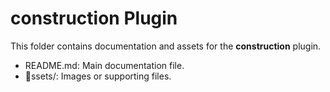 ﻿# construction Plugin

This folder contains documentation and assets for the **construction** plugin.

- README.md: Main documentation file.
- ssets/: Images or supporting files.
